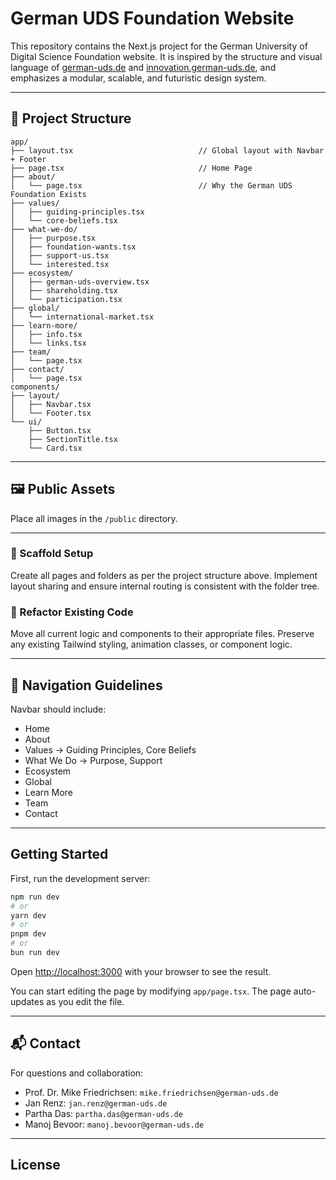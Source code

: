 
# German UDS Foundation Website

This repository contains the Next.js project for the German University of Digital Science Foundation website. It is inspired by the structure and visual language of [german-uds.de](https://german-uds.de) and [innovation.german-uds.de](https://innovation.german-uds.de), and emphasizes a modular, scalable, and futuristic design system.

---

## 📁 Project Structure

```
app/
├── layout.tsx                            // Global layout with Navbar + Footer
├── page.tsx                              // Home Page
├── about/
│   └── page.tsx                          // Why the German UDS Foundation Exists
├── values/
│   ├── guiding-principles.tsx
│   └── core-beliefs.tsx
├── what-we-do/
│   ├── purpose.tsx
│   ├── foundation-wants.tsx
│   ├── support-us.tsx
│   └── interested.tsx
├── ecosystem/
│   ├── german-uds-overview.tsx
│   ├── shareholding.tsx
│   └── participation.tsx
├── global/
│   └── international-market.tsx
├── learn-more/
│   ├── info.tsx
│   └── links.tsx
├── team/
│   └── page.tsx
├── contact/
│   └── page.tsx
components/
├── layout/
│   ├── Navbar.tsx
│   └── Footer.tsx
└── ui/
    ├── Button.tsx
    ├── SectionTitle.tsx
    └── Card.tsx
```

---

## 🖼 Public Assets

Place all images in the `/public` directory.

---

### 🔨 Scaffold Setup

Create all pages and folders as per the project structure above. Implement layout sharing and ensure internal routing is consistent with the folder tree.

### 🔁 Refactor Existing Code

Move all current logic and components to their appropriate files. Preserve any existing Tailwind styling, animation classes, or component logic.

---

## 🔗 Navigation Guidelines

Navbar should include:

- Home
- About
- Values → Guiding Principles, Core Beliefs
- What We Do → Purpose, Support
- Ecosystem
- Global
- Learn More
- Team
- Contact

---

## Getting Started

First, run the development server:

```bash
npm run dev
# or
yarn dev
# or
pnpm dev
# or
bun run dev
```

Open [http://localhost:3000](http://localhost:3000) with your browser to see the result.

You can start editing the page by modifying `app/page.tsx`. The page auto-updates as you edit the file.

---

## 📬 Contact

For questions and collaboration:

- Prof. Dr. Mike Friedrichsen: `mike.friedrichsen@german-uds.de`
- Jan Renz: `jan.renz@german-uds.de`
- Partha Das: `partha.das@german-uds.de`
- Manoj Bevoor: `manoj.bevoor@german-uds.de`


---

## License
